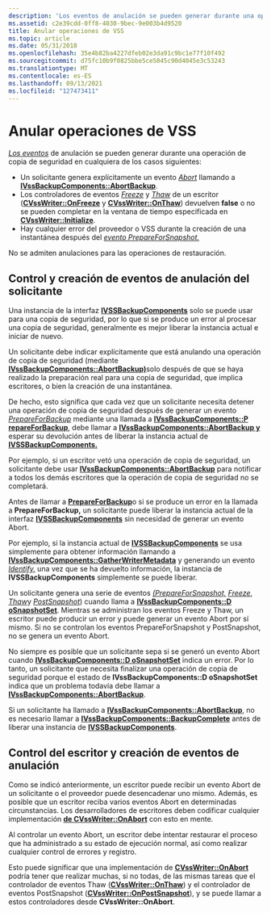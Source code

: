 ```yaml
---
description: 'Los eventos de anulación se pueden generar durante una operación de copia de seguridad en cualquiera de los casos siguientes:'
ms.assetid: c2e39cdd-0ff8-4030-9bec-9e003b4d9520
title: Anular operaciones de VSS
ms.topic: article
ms.date: 05/31/2018
ms.openlocfilehash: 35e4b82ba4227dfeb02e3da91c9bc1e77f10f492
ms.sourcegitcommit: d75fc10b9f0825bbe5ce5045c90d4045e3c53243
ms.translationtype: MT
ms.contentlocale: es-ES
ms.lasthandoff: 09/13/2021
ms.locfileid: "127473411"
---
```

# <a name="aborting-vss-operations"></a>Anular operaciones de VSS

[*Los eventos*](vssgloss-a.md) de anulación se pueden generar durante una operación de copia de seguridad en cualquiera de los casos siguientes:

-   Un solicitante genera explícitamente un evento [*Abort*](vssgloss-a.md) llamando a [**IVssBackupComponents::AbortBackup**](/windows/desktop/api/VsBackup/nf-vsbackup-ivssbackupcomponents-abortbackup).
-   Los controladores de eventos [*Freeze*](vssgloss-f.md) y [*Thaw*](vssgloss-t.md) de un escritor ([**CVssWriter::OnFreeze**](/windows/desktop/api/VsWriter/nf-vswriter-cvsswriter-onfreeze) y [**CVssWriter::OnThaw**](/windows/desktop/api/VsWriter/nf-vswriter-cvsswriter-onthaw)) devuelven **false** o no se pueden completar en la ventana de tiempo especificada en [**CVssWriter::Initialize**](/windows/desktop/api/VsWriter/nf-vswriter-cvsswriter-initialize).
-   Hay cualquier error del proveedor o VSS durante la creación de una instantánea después del [*evento PrepareForSnapshot.*](vssgloss-p.md)

No se admiten anulaciones para las operaciones de restauración.

## <a name="requester-handling-and-creation-of-abort-events"></a>Control y creación de eventos de anulación del solicitante

Una instancia de la interfaz [**IVSSBackupComponents**](/windows/desktop/api/VsBackup/nl-vsbackup-ivssbackupcomponents) solo se puede usar para una copia de seguridad, por lo que si se produce un error al procesar una copia de seguridad, generalmente es mejor liberar la instancia actual e iniciar de nuevo.

Un solicitante debe indicar explícitamente que está anulando una operación de copia de seguridad (mediante [**IVssBackupComponents::AbortBackup)**](/windows/desktop/api/VsBackup/nf-vsbackup-ivssbackupcomponents-abortbackup)solo después de que se haya realizado la preparación real para una copia de seguridad, que implica escritores, o bien la creación de una instantánea.

De hecho, esto significa que cada vez que un solicitante necesita detener una operación de copia de seguridad después de generar un evento [*PrepareForBackup*](vssgloss-p.md) mediante una llamada a [**IVssBackupComponents::P repareForBackup**](/windows/desktop/api/VsBackup/nf-vsbackup-ivssbackupcomponents-prepareforbackup), debe llamar a [**IVssBackupComponents::AbortBackup y**](/windows/desktop/api/VsBackup/nf-vsbackup-ivssbackupcomponents-abortbackup) esperar su devolución antes de liberar la instancia actual de [**IVSSBackupComponents.**](/windows/desktop/api/VsBackup/nl-vsbackup-ivssbackupcomponents)

Por ejemplo, si un escritor vetó una operación de copia de seguridad, un solicitante debe usar [**IVssBackupComponents::AbortBackup**](/windows/desktop/api/VsBackup/nf-vsbackup-ivssbackupcomponents-abortbackup) para notificar a todos los demás escritores que la operación de copia de seguridad no se completará.

Antes de llamar a [**PrepareForBackup**](/windows/desktop/api/VsBackup/nf-vsbackup-ivssbackupcomponents-prepareforbackup)o si se produce un error en la llamada a **PrepareForBackup,** un solicitante puede liberar la instancia actual de la interfaz [**IVSSBackupComponents**](/windows/desktop/api/VsBackup/nl-vsbackup-ivssbackupcomponents) sin necesidad de generar un evento Abort.

Por ejemplo, si la instancia actual de [**IVSSBackupComponents**](/windows/desktop/api/VsBackup/nl-vsbackup-ivssbackupcomponents) se usa simplemente para obtener información llamando a [**IVssBackupComponents::GatherWriterMetadata**](/windows/desktop/api/VsBackup/nf-vsbackup-ivssbackupcomponents-gatherwritermetadata) y generando un evento [*Identify,*](vssgloss-i.md) una vez que se ha devuelto información, la instancia de **IVSSBackupComponents** simplemente se puede liberar.

Un solicitante genera una serie de eventos [*(PrepareForSnapshot,*](vssgloss-p.md) [*Freeze*](vssgloss-f.md), [*Thaw*](vssgloss-t.md)y [*PostSnapshot*](vssgloss-p.md)) cuando llama a [**IVssBackupComponents::D oSnapshotSet**](/windows/desktop/api/VsBackup/nf-vsbackup-ivssbackupcomponents-dosnapshotset). Mientras se administran los eventos Freeze y Thaw, un escritor puede producir un error y puede generar un evento Abort por sí mismo. Si no se controlan los eventos PrepareForSnapshot y PostSnapshot, no se genera un evento Abort.

No siempre es posible que un solicitante sepa si se generó un evento Abort cuando [**IVssBackupComponents::D oSnapshotSet**](/windows/desktop/api/VsBackup/nf-vsbackup-ivssbackupcomponents-dosnapshotset) indica un error. Por lo tanto, un solicitante que necesita finalizar una operación de copia de seguridad porque el estado de **IVssBackupComponents::D oSnapshotSet** indica que un problema todavía debe llamar a [**IVssBackupComponents::AbortBackup**](/windows/desktop/api/VsBackup/nf-vsbackup-ivssbackupcomponents-abortbackup).

Si un solicitante ha llamado a [**IVssBackupComponents::AbortBackup**](/windows/desktop/api/VsBackup/nf-vsbackup-ivssbackupcomponents-abortbackup), no es necesario llamar a [**IVssBackupComponents::BackupComplete**](/windows/desktop/api/VsBackup/nf-vsbackup-ivssbackupcomponents-backupcomplete) antes de liberar una instancia de [**IVSSBackupComponents**](/windows/desktop/api/VsBackup/nl-vsbackup-ivssbackupcomponents).

## <a name="writer-handling-and-creation-of-abort-events"></a>Control del escritor y creación de eventos de anulación

Como se indicó anteriormente, un escritor puede recibir un evento Abort de un solicitante o el proveedor puede desencadenar uno mismo. Además, es posible que un escritor reciba varios eventos Abort en determinadas circunstancias. Los desarrolladores de escritores deben codificar cualquier implementación [**de CVssWriter::OnAbort**](/windows/desktop/api/VsWriter/nf-vswriter-cvsswriter-onabort) con esto en mente.

Al controlar un evento Abort, un escritor debe intentar restaurar el proceso que ha administrado a su estado de ejecución normal, así como realizar cualquier control de errores y registro.

Esto puede significar que una implementación de [**CVssWriter::OnAbort**](/windows/desktop/api/VsWriter/nf-vswriter-cvsswriter-onabort) podría tener que realizar muchas, si no todas, de las mismas tareas que el controlador de eventos Thaw ([**CVssWriter::OnThaw**](/windows/desktop/api/VsWriter/nf-vswriter-cvsswriter-onthaw)) y el controlador de eventos PostSnapshot ([**CVssWriter::OnPostSnapshot**](/windows/desktop/api/VsWriter/nf-vswriter-cvsswriter-onpostsnapshot)), y se puede llamar a estos controladores desde **CVssWriter::OnAbort**.

 

 



